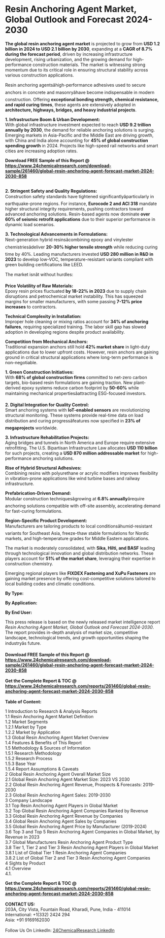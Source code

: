 <h1>Resin Anchoring Agent Market, Global Outlook and Forecast 2024-2030</h1><p><strong>The global resin anchoring agent market</strong> is projected to grow from <strong>USD 1.2 billion in 2024 to USD 2.1 billion by 2030</strong>, expanding at a <strong>CAGR of 8.7% during the forecast period</strong>, driven by increasing infrastructure development, rising urbanization, and the growing demand for high-performance construction materials. The market is witnessing strong momentum due to its critical role in ensuring structural stability across various construction applications.</p><p>Resin anchoring agentsâhigh-performance adhesives used to secure anchors in concrete and masonryâhave become indispensable in modern construction. Offering <strong>exceptional bonding strength, chemical resistance, and rapid curing times</strong>, these agents are extensively adopted in <strong>architecture, highways, bridges, and heavy industrial projects</strong>.</p><p><strong>1. Infrastructure Boom &amp; Urban Development:</strong><br>
With global infrastructure investment expected to reach <strong>USD 9.2 trillion annually by 2030</strong>, the demand for reliable anchoring solutions is surging. Emerging markets in Asia-Pacific and the Middle East are driving growth, with China and India alone accounting for <strong>45% of global construction spending growth</strong> in 2024. Projects like high-speed rail networks and smart cities are increasing adoption rates.</p><div><b>Download FREE Sample of this Report @ 
            <a href="https://www.24chemicalresearch.com/download-sample/261460/global-resin-anchoring-agent-forecast-market-2024-2030-858">
            https://www.24chemicalresearch.com/download-sample/261460/global-resin-anchoring-agent-forecast-market-2024-2030-858</a></b></div><br><p><strong>2. Stringent Safety and Quality Regulations:</strong><br>
Construction safety standards have tightened significantlyâparticularly in earthquake-prone regions. For instance, <strong>Eurocode 2 and ACI 318</strong> mandate higher structural integrity requirements, pushing contractors toward advanced anchoring solutions. Resin-based agents now dominate <strong>over 60% of seismic retrofit applications</strong> due to their superior performance in dynamic load scenarios.</p><p><strong>3. Technological Advancements in Formulations:</strong><br>
Next-generation hybrid resinsâcombining epoxy and vinylester chemistriesâdeliver <strong>20-30% higher tensile strength</strong> while reducing curing time by 40%. Leading manufacturers invested <strong>USD 280 million in R&amp;D in 2023</strong> to develop low-VOC, temperature-resistant variants compliant with green building certifications like LEED.</p><p>The market isnât without hurdles:</p><p><strong>Price Volatility of Raw Materials:</strong><br>
	Epoxy resin prices fluctuated <strong>by 18-22% in 2023</strong> due to supply chain disruptions and petrochemical market instability. This has squeezed margins for smaller manufacturers, with some passing <strong>7-12% price increases</strong> to contractors.</p><p><strong>Technical Complexity in Installation:</strong><br>
	Improper hole cleaning or mixing ratios account for <strong>34% of anchoring failures</strong>, requiring specialized training. The labor skill gap has slowed adoption in developing regions despite product availability.</p><p><strong>Competition from Mechanical Anchors:</strong><br>
	Traditional expansion anchors still hold <strong>42% market share</strong> in light-duty applications due to lower upfront costs. However, resin anchors are gaining ground in critical structural applications where long-term performance is non-negotiable.</p><p><strong>1. Green Construction Initiatives:</strong><br>
With <strong>68% of global construction firms</strong> committed to net-zero carbon targets, bio-based resin formulations are gaining traction. New plant-derived epoxy systems reduce carbon footprint by <strong>50-60%</strong> while maintaining mechanical propertiesâattracting ESG-focused investors.</p><p><strong>2. Digital Integration for Quality Control:</strong><br>
Smart anchoring systems with <strong>IoT-enabled sensors</strong> are revolutionizing structural monitoring. These systems provide real-time data on load distribution and curing progressâfeatures now specified in <strong>23% of megaprojects</strong> worldwide.</p><p><strong>3. Infrastructure Rehabilitation Projects:</strong><br>
Aging bridges and tunnels in North America and Europe require extensive retrofitting. The U.S. Bipartisan Infrastructure Law allocates <strong>USD 110 billion</strong> for such projects, creating a <strong>USD 870 million addressable market</strong> for high-performance anchoring solutions.</p><p><strong>Rise of Hybrid Structural Adhesives:</strong><br>
	Combining resins with polyurethane or acrylic modifiers improves flexibility in vibration-prone applications like wind turbine bases and railway infrastructure.</p><p><strong>Prefabrication-Driven Demand:</strong><br>
	Modular construction techniquesâgrowing at <strong>6.8% annually</strong>ârequire anchoring solutions compatible with off-site assembly, accelerating demand for fast-curing formulations.</p><p><strong>Region-Specific Product Development:</strong><br>
	Manufacturers are tailoring products to local conditionsâhumid-resistant variants for Southeast Asia, freeze-thaw stable formulations for Nordic markets, and high-temperature grades for Middle Eastern applications.</p><p>The market is moderately consolidated, with <strong>Sika, Hilti, and BASF</strong> leading through technological innovation and global distribution networks. These players account for <strong>51% of the market share</strong>, leveraging their expertise in construction chemistry.</p><p>Emerging regional players like <strong>FIXDEX Fastening and XuPu Fasteners</strong> are gaining market presence by offering cost-competitive solutions tailored to local building codes and climatic conditions.</p><p><strong>By Type:</strong></p><p><strong>By Application:</strong></p><p><strong>By End User:</strong></p><p>This press release is based on the newly released market intelligence report <em>Resin Anchoring Agent Market, Global Outlook and Forecast 2024-2030</em>. The report provides in-depth analysis of market size, competitive landscape, technological trends, and growth opportunities shaping the industryâs future.</p><div><b>Download FREE Sample of this Report @ 
            <a href="https://www.24chemicalresearch.com/download-sample/261460/global-resin-anchoring-agent-forecast-market-2024-2030-858">
            https://www.24chemicalresearch.com/download-sample/261460/global-resin-anchoring-agent-forecast-market-2024-2030-858</a></b></div><br><div><b>Get the Complete Report & TOC @ 
            <a href="https://www.24chemicalresearch.com/reports/261460/global-resin-anchoring-agent-forecast-market-2024-2030-858">
            https://www.24chemicalresearch.com/reports/261460/global-resin-anchoring-agent-forecast-market-2024-2030-858</a></b></div><br>
            <b>Table of Content:</b><p>1 Introduction to Research & Analysis Reports<br />
    1.1 Resin Anchoring Agent Market Definition<br />
    1.2 Market Segments<br />
        1.2.1 Market by Type<br />
        1.2.2 Market by Application<br />
    1.3 Global Resin Anchoring Agent Market Overview<br />
    1.4 Features & Benefits of This Report<br />
    1.5 Methodology & Sources of Information<br />
        1.5.1 Research Methodology<br />
        1.5.2 Research Process<br />
        1.5.3 Base Year<br />
        1.5.4 Report Assumptions & Caveats<br />
2 Global Resin Anchoring Agent Overall Market Size<br />
    2.1 Global Resin Anchoring Agent Market Size: 2023 VS 2030<br />
    2.2 Global Resin Anchoring Agent Revenue, Prospects & Forecasts: 2019-2030<br />
    2.3 Global Resin Anchoring Agent Sales: 2019-2030<br />
3 Company Landscape<br />
    3.1 Top Resin Anchoring Agent Players in Global Market<br />
    3.2 Top Global Resin Anchoring Agent Companies Ranked by Revenue<br />
    3.3 Global Resin Anchoring Agent Revenue by Companies<br />
    3.4 Global Resin Anchoring Agent Sales by Companies<br />
    3.5 Global Resin Anchoring Agent Price by Manufacturer (2019-2024)<br />
    3.6 Top 3 and Top 5 Resin Anchoring Agent Companies in Global Market, by Revenue in 2023<br />
    3.7 Global Manufacturers Resin Anchoring Agent Product Type<br />
    3.8 Tier 1, Tier 2 and Tier 3 Resin Anchoring Agent Players in Global Market<br />
        3.8.1 List of Global Tier 1 Resin Anchoring Agent Companies<br />
        3.8.2 List of Global Tier 2 and Tier 3 Resin Anchoring Agent Companies<br />
4 Sights by Product<br />
    4.1 Overview<br />
        4.1.</p><div><b>Get the Complete Report & TOC @ 
            <a href="https://www.24chemicalresearch.com/reports/261460/global-resin-anchoring-agent-forecast-market-2024-2030-858">
            https://www.24chemicalresearch.com/reports/261460/global-resin-anchoring-agent-forecast-market-2024-2030-858</a></b></div><br><b>CONTACT US:</b><br>
            203A, City Vista, Fountain Road, Kharadi, Pune, India - 411014<br>
            International: +1(332) 2424 294<br>
            Asia: +91 9169162030 <br><br>
            Follow Us On LinkedIn: <a href="https://www.linkedin.com/company/24chemicalresearch/">24ChemicalResearch LinkedIn</a>